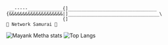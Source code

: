 ``` 
 __-----_____________{]_________________________________
{&&&&&&&&&&&&&&&&&&&&|]__________________________________\  
                     {]
🥷 Network Samurai 🥷
```                                                
![Mayank Metha stats](https://github-readme-stats.vercel.app/api?username=Naster17&show_icons=true&theme=vision-friendly-dark&count_private=true&show_icons=true) ![Top Langs](https://github-readme-stats.vercel.app/api/top-langs/?username=Naster17&show_icons=true&theme=vision-friendly-dark&langs_count=10&layout=compact)
